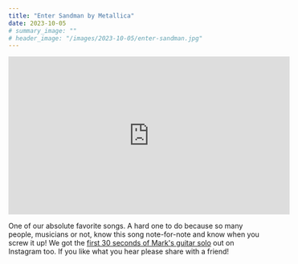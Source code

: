 ```yaml
---
title: "Enter Sandman by Metallica"
date: 2023-10-05
# summary_image: ""
# header_image: "/images/2023-10-05/enter-sandman.jpg"
---
```


<iframe
  width="560" height="315"
  src="https://www.youtube.com/embed/vJp_WVDgc20?si=PNYL2ycZ1vY4M0eQ"
  title="YouTube video player"
  frameborder="0"
  allow="accelerometer; autoplay; clipboard-write; encrypted-media; gyroscope; picture-in-picture; web-share"
  allowfullscreen></iframe>

One of our absolute favorite songs.  A hard one to do because so many people, musicians or not,
know this song note-for-note and know when you screw it up!
We got the [first 30 seconds of Mark's guitar solo](https://www.instagram.com/reel/CyCb7hmB2no/?utm_source=ig_web_copy_link&igshid=MzRlODBiNWFlZA==) out on Instagram too.
If you like what you hear please share with a friend!

